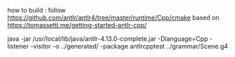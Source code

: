 how to build :
follow https://github.com/antlr/antlr4/tree/master/runtime/Cpp/cmake
based on https://tomassetti.me/getting-started-antlr-cpp/

java -jar /usr/local/lib/java/antlr-4.13.0-complete.jar -Dlanguage=Cpp -listener -visitor -o ../generated/ -package antlrcpptest ../grammar/Scene.g4
